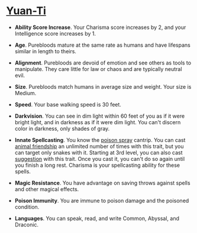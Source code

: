 # [Yuan-Ti](../Creatures/YuanTi.md)

* **Ability Score Increase**. Your Charisma score increases by 2, and your Intelligence score increases by 1.

* **Age**. Purebloods mature at the same rate as humans and have lifespans similar in length to theirs.

* **Alignment**. Purebloods are devoid of emotion and see others as tools to manipulate. They care little for law or chaos and are typically neutral evil.

* **Size**. Purebloods match humans in average size and weight. Your size is Medium.

* **Speed**. Your base walking speed is 30 feet.

* **Darkvision**. You can see in dim light within 60 feet of you as if it were bright light, and in darkness as if it were dim light. You can't discern color in darkness, only shades of gray.

* **Innate Spellcasting**. You know the [poison spray](../Magic/Spells/poison-spray.md) cantrip. You can cast [animal friendship](../Magic/Spells/animal-friendship.md) an unlimited number of times with this trait, but you can target only snakes with it. Starting at 3rd level, you can also cast [suggestion](../Magic/Spells/suggestion.md) with this trait. Once you cast it, you can't do so again until you finish a long rest. Charisma is your spellcasting ability for these spells.

* **Magic Resistance**. You have advantage on saving throws against spells and other magical effects.

* **Poison Immunity**. You are immune to poison damage and the poisoned condition.

* **Languages**. You can speak, read, and write Common, Abyssal, and Draconic.
